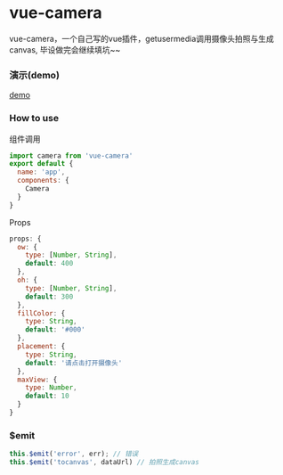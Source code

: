 # vue-camera
vue-camera，一个自己写的vue插件，getusermedia调用摄像头拍照与生成canvas, 毕设做完会继续填坑~~

### 演示(demo)
[demo](https://pollux2015.github.io/vue-camera/)

### How to use

组件调用
```javascript
import camera from 'vue-camera'
export default {
  name: 'app',
  components: {
    Camera
  }
}
```

Props
```javascript
props: {
  ow: {
    type: [Number, String],
    default: 400
  },
  oh: {
    type: [Number, String],
    default: 300
  },
  fillColor: {
    type: String,
    default: '#000'
  },
  placement: {
    type: String,
    default: '请点击打开摄像头'
  },
  maxView: {
    type: Number,
    default: 10
  }
}
```

### $emit
```javascript
this.$emit('error', err); // 错误
this.$emit('tocanvas', dataUrl) // 拍照生成canvas
```
